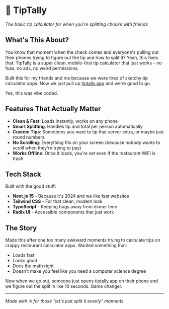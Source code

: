 # 🧾 TipTally

*The basic tip calculator for when you're splitting checks with friends*

## What's This About?

You know that moment when the check comes and everyone's pulling out their phones trying to figure out the tip and how to split it? Yeah, this fixes that. TipTally is a super clean, mobile-first tip calculator that just works – no fuss, no ads, no weird permissions.

Built this for my friends and me because we were tired of sketchy tip calculator apps. Now we just pull up [tiptally.app](https://tiptally.app) and we're good to go.

Yes, this was vibe coded.

## Features That Actually Matter

- **Clean & Fast**: Loads instantly, works on any phone
- **Smart Splitting**: Handles tip and total per person automatically
- **Custom Tips**: Sometimes you want to tip that server extra, or maybe just round numbers
- **No Scrolling**: Everything fits on your screen (because nobody wants to scroll when they're trying to pay)
- **Works Offline**: Once it loads, you're set even if the restaurant WiFi is trash

## Tech Stack

Built with the good stuff:
- **Next.js 15** - Because it's 2024 and we like fast websites
- **Tailwind CSS** - For that clean, modern look
- **TypeScript** - Keeping bugs away from dinner time
- **Radix UI** - Accessible components that just work

## The Story

Made this after one too many awkward moments trying to calculate tips on crappy restaurant calculator apps. Wanted something that:
- Loads fast
- Looks good
- Does the math right
- Doesn't make you feel like you need a computer science degree

Now when we go out, someone just opens tiptally.app on their phone and we figure out the split in like 10 seconds. Game changer.

---

*Made with ☕ for those "let's just split it evenly" moments*